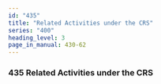 ```yaml
---
id: "435"
title: "Related Activities under the CRS"
series: "400"
heading_level: 3
page_in_manual: 430-62
---
```


### 435 Related Activities under the CRS